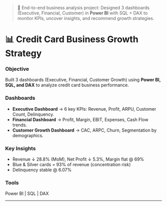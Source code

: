 > 📌 End-to-end business analysis project: Designed 3 dashboards (Executive, Financial, Customer) in **Power BI** with SQL + DAX to monitor KPIs, uncover insights, and recommend growth strategies.

# 📊 Credit Card Business Growth Strategy 

### Objective  
Built 3 dashboards (Executive, Financial, Customer Growth) using **Power BI, SQL, and DAX** to analyze credit card business performance.  

### Dashboards  
- **Executive Dashboard** → 6 key KPIs: Revenue, Profit, ARPU, Customer Count, Delinquency.  
- **Financial Dashboard** → Profit, Margin, EBIT, Expenses, Cash Flow trends.  
- **Customer Growth Dashboard** → CAC, ARPC, Churn, Segmentation by demographics.  

### Key Insights  
- Revenue ↓ 28.8% (MoM), Net Profit ↓ 5.3%, Margin flat @ 69%  
- Blue & Silver cards = 93% of revenue (concentration risk)  
- Delinquency stable @ 6.07%  

### Tools  
Power BI | SQL | DAX  

---
